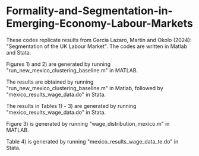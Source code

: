 # Formality-and-Segmentation-in-Emerging-Economy-Labour-Markets
These codes replicate results from Garcia Lazaro, Martin and Okolo (2024): "Segmentation of the UK Labour Market". The codes are written in Matlab and Stata.

Figures 1) and 2) are generated by running "run_new_mexico_clustering_baseline.m" in MATLAB.

The results are obtained by running "run_new_mexico_clustering_baseline.m" in Matlab, followed by "mexico_results_wage_data.do" in Stata.

The results in Tables 1) - 3) are generated by running "mexico_results_wage_data.do" in Stata.

Figure 3) is generated by running "wage_distribution_mexico.m" in MATLAB.

Table 4) is generated by running "mexico_results_wage_data_te.do" in Stata.
